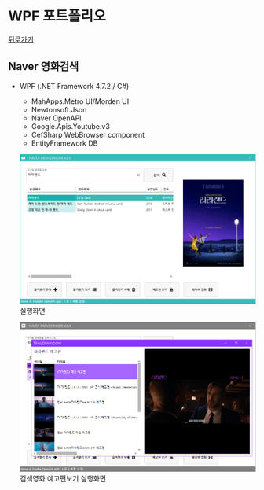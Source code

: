 # WPF 포트폴리오 
[뒤로가기](https://github.com/KDH5706/StudyWPF/blob/main/README.md)

## Naver 영화검색
- WPF (.NET Framework 4.7.2 / C#)
  - MahApps.Metro UI/Morden UI
  - Newtonsoft.Json
  - Naver OpenAPI
  - Google.Apis.Youtube.v3
  - CefSharp WebBrowser component
  - EntityFramework DB
  
  ![NaverMovieFinder](https://github.com/KDH5706/StudyWPF/blob/main/capture/lalaland.png)
  실행화면
  
  ![YoutubePlay](https://github.com/KDH5706/StudyWPF/blob/main/capture/youtube_trailer.png?raw=true)
  검색영화 예고편보기 실행화면
